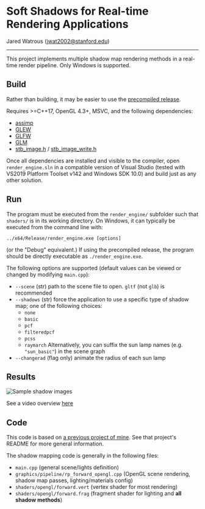 # Soft Shadows for Real-time Rendering Applications

Jared Watrous (jwat2002@stanford.edu)

---

This project implements multiple shadow map rendering methods in a real-time render pipeline. Only Windows is supported.

## Build

Rather than building, it may be easier to use the [precompiled release](https://github.com/thetruejard/cs348k_project/releases).

Requires >=C++17, OpenGL 4.3+, MSVC, and the following dependencies:

- [assimp](https://github.com/assimp/assimp)
- [GLEW](https://github.com/nigels-com/glew)
- [GLFW](https://github.com/glfw/glfw)
- [GLM](https://github.com/g-truc/glm)
- [stb_image.h](https://github.com/nothings/stb/blob/master/stb_image.h) / [stb_image_write.h](https://github.com/nothings/stb/blob/master/stb_image_write.h)

Once all dependencies are installed and visible to the compiler, open `render_engine.sln` in a compatible version of Visual Studio (tested with VS2019 Platform Toolset v142 and Windows SDK 10.0) and build just as any other solution.

## Run

The program must be executed from the `render_engine/` subfolder such that `shaders/` is in its working directory. On Windows, it can typically be executed from the command line with:
```
../x64/Release/render_engine.exe [options]
```
(or the "Debug" equivalent.) If using the precompiled release, the program should be directly executable as `./render_engine.exe`.

The following options are supported (default values can be viewed or changed by modifying `main.cpp`):
- `--scene` (str) path to the scene file to open. `gltf` (not `glb`) is recommended
- `--shadows` (str) force the application to use a specific type of shadow map; one of the following choices:
    - `none`
    - `basic`
    - `pcf`
    - `filteredpcf`
    - `pcss`
    - `raymarch`
    Alternatively, you can suffix the sun lamp names (e.g. `"sun_basic"`) in the scene graph
- `--changerad` (flag only) animate the radius of each sun lamp

## Results

![Sample shadow images](docs/sample_images.png)

See a video overview [here](https://drive.google.com/file/d/1fC4ZWOZHaT7eM9xLLNy3sxiPGZ83Andv/view?usp=sharing)

## Code

This code is based on [a previous project of mine](https://github.com/thetruejard/cs348k_project). See that project's README for more general information.

The shadow mapping code is generally in the following files:
- `main.cpp` (general scene/lights definition)
- `graphics/pipeline/rp_forward_opengl.cpp` (OpenGL scene rendering, shadow map passes, lighting/materials config)
- `shaders/opengl/forward.vert` (vertex shader for most rendering)
- `shaders/opengl/forward.frag` (fragment shader for lighting and **all shadow methods**)
